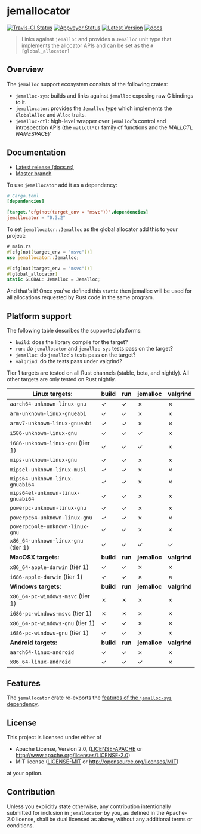 # jemallocator

[![Travis-CI Status]][travis] [![Appveyor Status]][appveyor] [![Latest Version]][crates.io] [![docs]][docs.rs]

> Links against `jemalloc` and provides a `Jemalloc` unit type that implements
> the allocator APIs and can be set as the `#[global_allocator]`

## Overview

The `jemalloc` support ecosystem consists of the following crates:

* `jemalloc-sys`: builds and links against `jemalloc` exposing raw C bindings to it.
* `jemallocator`: provides the `Jemalloc` type which implements the
  `GlobalAlloc` and `Alloc` traits. 
* `jemalloc-ctl`: high-level wrapper over `jemalloc`'s control and introspection
  APIs (the `mallctl*()` family of functions and the _MALLCTL NAMESPACE_)'

## Documentation

* [Latest release (docs.rs)][docs.rs]
* [Master branch][master_docs]

To use `jemallocator` add it as a dependency:

```toml
# Cargo.toml
[dependencies]

[target.'cfg(not(target_env = "msvc"))'.dependencies]
jemallocator = "0.3.2"
```

To set `jemallocator::Jemalloc` as the global allocator add this to your project:

```rust
# main.rs
#[cfg(not(target_env = "msvc"))]
use jemallocator::Jemalloc;

#[cfg(not(target_env = "msvc"))]
#[global_allocator]
static GLOBAL: Jemalloc = Jemalloc;
```

And that's it! Once you've defined this `static` then jemalloc will be used for
all allocations requested by Rust code in the same program.

## Platform support

The following table describes the supported platforms: 

* `build`: does the library compile for the target?
* `run`: do `jemallocator` and `jemalloc-sys` tests pass on the target?
* `jemalloc`: do `jemalloc`'s tests pass on the target?
* `valgrind`: do the tests pass under valgrind?

Tier 1 targets are tested on all Rust channels (stable, beta, and nightly). All
other targets are only tested on Rust nightly.

| Linux targets:                      | build     | run     | jemalloc     | valgrind     |
|-------------------------------------|-----------|---------|--------------|--------------|
| `aarch64-unknown-linux-gnu`         | ✓         | ✓       | ✗            | ✗            |
| `arm-unknown-linux-gnueabi`         | ✓         | ✓       | ✗            | ✗            |
| `armv7-unknown-linux-gnueabi`       | ✓         | ✓       | ✗            | ✗            |
| `i586-unknown-linux-gnu`            | ✓         | ✓       | ✓            | ✗            |
| `i686-unknown-linux-gnu` (tier 1)   | ✓         | ✓       | ✓            | ✗            |
| `mips-unknown-linux-gnu`            | ✓         | ✓       | ✗            | ✗            |
| `mipsel-unknown-linux-musl`         | ✓         | ✓       | ✗            | ✗            |
| `mips64-unknown-linux-gnuabi64`     | ✓         | ✓       | ✗            | ✗            |
| `mips64el-unknown-linux-gnuabi64`   | ✓         | ✓       | ✗            | ✗            |
| `powerpc-unknown-linux-gnu`         | ✓         | ✓       | ✗            | ✗            |
| `powerpc64-unknown-linux-gnu`       | ✓         | ✓       | ✗            | ✗            |
| `powerpc64le-unknown-linux-gnu`     | ✓         | ✓       | ✗            | ✗            |
| `x86_64-unknown-linux-gnu` (tier 1) | ✓         | ✓       | ✓            | ✓            |
| **MacOSX targets:**                 | **build** | **run** | **jemalloc** | **valgrind** |
| `x86_64-apple-darwin` (tier 1)      | ✓         | ✓       | ✗            | ✗            |
| `i686-apple-darwin` (tier 1)        | ✓         | ✓       | ✗            | ✗            |
| **Windows targets:**                | **build** | **run** | **jemalloc** | **valgrind** |
| `x86_64-pc-windows-msvc` (tier 1)   | ✗         | ✗       | ✗            | ✗            |
| `i686-pc-windows-msvc` (tier 1)     | ✗         | ✗       | ✗            | ✗            |
| `x86_64-pc-windows-gnu` (tier 1)    | ✓         | ✓       | ✗            | ✗            |
| `i686-pc-windows-gnu` (tier 1)      | ✓         | ✓       | ✗            | ✗            |
| **Android targets:**                | **build** | **run** | **jemalloc** | **valgrind** |
| `aarch64-linux-android`             | ✓         | ✓       | ✗            | ✗            |
| `x86_64-linux-android`              | ✓         | ✓       | ✓            | ✗            |

## Features

The `jemallocator` crate re-exports the [features of the `jemalloc-sys`
dependency](https://github.com/gnzlbg/jemallocator/blob/master/jemalloc-sys/README.md).

## License

This project is licensed under either of

 * Apache License, Version 2.0, ([LICENSE-APACHE](LICENSE-APACHE) or
   http://www.apache.org/licenses/LICENSE-2.0)
 * MIT license ([LICENSE-MIT](LICENSE-MIT) or
   http://opensource.org/licenses/MIT)

at your option.

## Contribution

Unless you explicitly state otherwise, any contribution intentionally submitted
for inclusion in `jemallocator` by you, as defined in the Apache-2.0 license,
shall be dual licensed as above, without any additional terms or conditions.

[travis]: https://travis-ci.com/gnzlbg/jemallocator
[Travis-CI Status]: https://travis-ci.com/gnzlbg/jemallocator.svg?branch=master
[appveyor]: https://ci.appveyor.com/project/gnzlbg/jemallocator/branch/master
[Appveyor Status]: https://ci.appveyor.com/api/projects/status/github/gnzlbg/jemallocator?branch=master&svg=true
[Latest Version]: https://img.shields.io/crates/v/jemallocator.svg
[crates.io]: https://crates.io/crates/jemallocator
[docs]: https://docs.rs/jemallocator/badge.svg
[docs.rs]: https://docs.rs/jemallocator/
[master_docs]: https://gnzlbg.github.io/jemallocator/jemallocator
